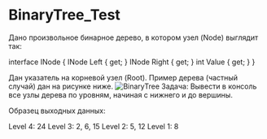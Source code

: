 # BinaryTree_Test
Дано произвольное бинарное дерево, в котором узел (Node) выглядит так:

interface INode
{
INode Left { get; }
INode Right { get; }
int Value { get; }
}

Дан указатель на корневой узел (Root). Пример дерева (частный случай) дан на рисунке ниже.
![BinaryTree](https://user-images.githubusercontent.com/102696246/169711975-d5d32a79-a0ed-4294-8534-90670a76f3c1.png)
Задача:
Вывести в консоль все узлы дерева по уровням, начиная с нижнего и до вершины. 

Образец выходных данных:

Level 4: 24
Level 3: 2, 6, 15
Level 2: 5, 12
Level 1: 8 
